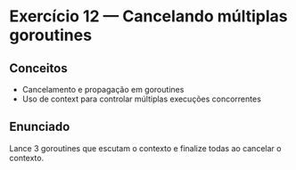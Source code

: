 # Exercício 12 — Cancelando múltiplas goroutines

## Conceitos
- Cancelamento e propagação em goroutines
- Uso de context para controlar múltiplas execuções concorrentes

## Enunciado
Lance 3 goroutines que escutam o contexto e finalize todas ao cancelar o contexto.